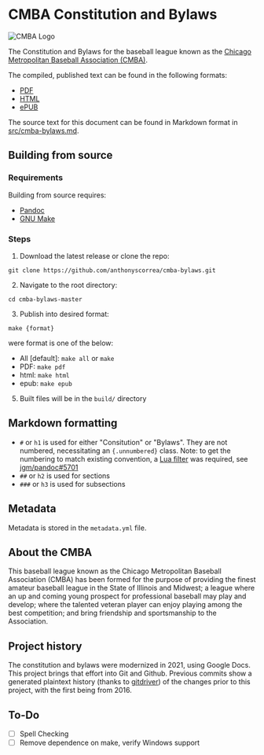 # CMBA Constitution and Bylaws
![CMBA Logo](cmba-logo.svg|width=100)

The Constitution and Bylaws for the baseball league known as the [Chicago Metropolitan Baseball Association (CMBA)](http://cmbabaseball.com).

The compiled, published text can be found in the following formats:
- [PDF](build/cmba-bylaws.pdf)
- [HTML](build/cmba-bylaws.html)
- [ePUB](build/cmba-bylaws.epub)

The source text for this document can be found in Markdown format in [src/cmba-bylaws.md](src/cmba-bylaws.md).

## Building from source

### Requirements

Building from source requires:
- [Pandoc](https://pandoc.org)
- [GNU Make](https://www.gnu.org/software/make/)

### Steps
1. Download the latest release or clone the repo: 
```
git clone https://github.com/anthonyscorrea/cmba-bylaws.git
```
2. Navigate to the root directory:
```
cd cmba-bylaws-master
```
3. Publish into desired format:
```
make {format}
```
were format is one of the below:
   - All [default]: `make all` or `make`
   - PDF: `make pdf`
   - html: `make html`
   - epub: `make epub`
5. Built files will be in the `build/` directory

## Markdown formatting

- `#` or `h1` is used for either "Consitution" or "Bylaws". They are not numbered, necessitating an `{.unnumbered}` class. Note: to get the numbering to match existing convention, a [Lua filter](https://github.com/jgm/pandoc/issues/5071#issuecomment-856918980) was required, see [jgm/pandoc#5701](https://github.com/jgm/pandoc/issues/5071)
- `##` or `h2` is used for sections
- `###` or `h3` is used for subsections

## Metadata

Metadata is stored in the `metadata.yml` file.

## About the CMBA
This baseball league known as the Chicago Metropolitan Baseball Association (CMBA) has been formed for the purpose of providing the finest amateur baseball league in the State of Illinois and Midwest; a league where an up and coming young prospect for professional baseball may play and develop; where the talented veteran player can enjoy playing among the best competition; and bring friendship and sportsmanship to the Association.

## Project history

The constitution and bylaws were modernized in 2021, using Google Docs. This project brings that effort into Git and Github. Previous commits show a generated plaintext history (thanks to [gitdriver](https://github.com/larsks/gitdriver)) of the changes prior to this project, with the first being from 2016.

## To-Do
- [ ] Spell Checking 
- [ ] Remove dependence on make, verify Windows support